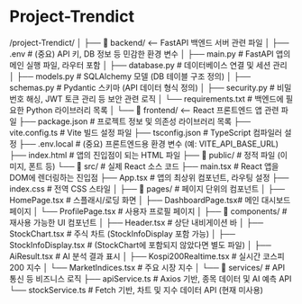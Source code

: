 # Project-Trendict
/project-Trendict/
│
├── 📂 backend/                  <-- FastAPI 백엔드 서버 관련 파일
│   ├── .env                     # (중요) API 키, DB 정보 등 민감한 환경 변수
│   ├── main.py                  # FastAPI 앱의 메인 실행 파일, 라우터 포함
│   ├── database.py              # 데이터베이스 연결 및 세션 관리
│   ├── models.py                # SQLAlchemy 모델 (DB 테이블 구조 정의)
│   ├── schemas.py               # Pydantic 스키마 (API 데이터 형식 정의)
│   ├── security.py              # 비밀번호 해싱, JWT 토큰 관리 등 보안 관련 로직
│   └── requirements.txt         # 백엔드에 필요한 Python 라이브러리 목록
│
└── 📂 frontend/                 <-- React 프론트엔드 앱 관련 파일
    ├── package.json             # 프로젝트 정보 및 의존성 라이브러리 목록
    ├── vite.config.ts           # Vite 빌드 설정 파일
    ├── tsconfig.json            # TypeScript 컴파일러 설정
    ├── .env.local               # (중요) 프론트엔드용 환경 변수 (예: VITE_API_BASE_URL)
    ├── index.html               # 앱의 진입점이 되는 HTML 파일
    ├── 📂 public/               # 정적 파일 (이미지, 폰트 등)
    └── 📂 src/                  # 실제 React 소스 코드
        ├── main.tsx             # React 앱을 DOM에 렌더링하는 진입점
        ├── App.tsx              # 앱의 최상위 컴포넌트, 라우팅 설정
        ├── index.css            # 전역 CSS 스타일
        │
        ├── 📂 pages/            # 페이지 단위의 컴포넌트
        │   ├── HomePage.tsx     # 스플래시/로딩 화면
        │   ├── DashboardPage.tsx# 메인 대시보드 페이지
        │   └── ProfilePage.tsx  # 사용자 프로필 페이지
        │
        ├── 📂 components/       # 재사용 가능한 UI 컴포넌트
        │   ├── Header.tsx       # 상단 내비게이션 바
        │   ├── StockChart.tsx   # 주식 차트 (StockInfoDisplay 포함 가능)
        │   ├── StockInfoDisplay.tsx # (StockChart에 포함되지 않았다면 별도 파일)
        │   ├── AiResult.tsx     # AI 분석 결과 표시
        │   ├── Kospi200Realtime.tsx # 실시간 코스피200 지수
        │   └── MarketIndices.tsx  # 주요 시장 지수
        │
        └── 📂 services/         # API 통신 등 비즈니스 로직
            ├── apiService.ts    # Axios 기반, 종목 데이터 및 AI 예측 API
            └── stockService.ts  # Fetch 기반, 차트 및 지수 데이터 API (현재 미사용)
